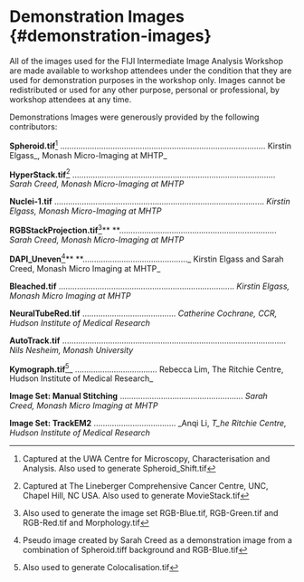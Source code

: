 # Demonstration Images {#demonstration-images}

All of the images used for the FIJI Intermediate Image Analysis Workshop are made available to workshop attendees under the condition that they are used for demonstration purposes in the workshop only. Images cannot be redistributed or used for any other purpose, personal or professional, by workshop attendees at any time.

Demonstrations Images were generously provided by the following contributors:

**Spheroid.tif**[^1] …………………...…………............……….....….………………..…. Kirstin Elgass_, Monash Micro-Imaging at MHTP_

**HyperStack.tif**[^2] ……………..….………........………………….....……………………. _Sarah Creed, Monash Micro-Imaging at MHTP_

**Nuclei-1.tif** ….……............……….……........…………………....………………… _Kirstin Elgass, Monash Micro-Imaging at MHTP_

**RGBStackProjection.tif**[^3]** **..…………….................………...………………….. _Sarah Creed, Monash Micro-Imaging at MHTP_

**DAPI\_Uneven**[^4]** **.............................................._ Kirstin Elgass and Sarah Creed, Monash Micro Imaging at MHTP_

**Bleached.tif** ............................................................................. _Kirstin Elgass, Monash Micro Imaging at MHTP_

**NeuralTubeRed.tif** ......................................... _Catherine Cochrane, CCR, Hudson Institute of Medical Research_

**AutoTrack.tif** .................................................................................................. _Nils Nesheim, Monash University_

**Kymograph.tif**[^5]_ .................................... Rebecca Lim, The Ritchie Centre, Hudson Institute of Medical Research_



**Image Set: Manual Stitching** ...................................................... _Sarah Creed, Monash Micro Imaging at MHTP_

**Image Set: TrackEM2** .................................... _Anqi Li, _T_he Ritchie Centre, Hudson Institute of Medical Research_



[^1]: Captured at the UWA Centre for Microscopy, Characterisation and Analysis. Also used to generate Spheroid\_Shift.tif 

[^2]: Captured at The Lineberger Comprehensive Cancer Centre, UNC, Chapel Hill, NC USA. Also used to generate MovieStack.tif

[^3]: Also used to generate the image set RGB-Blue.tif, RGB-Green.tif and RGB-Red.tif and Morphology.tif

[^4]: Pseudo image created by Sarah Creed as a demonstration image from a combination of Spheroid.tiff background and RGB-Blue.tif

[^5]: Also used to generate Colocalisation.tif

